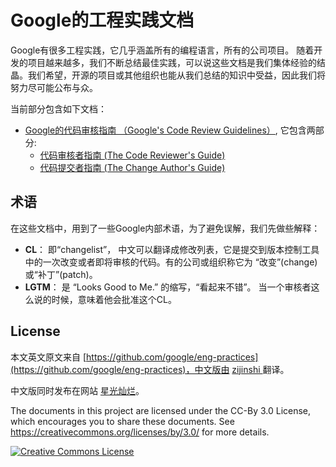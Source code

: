 # Google的工程实践文档

Google有很多工程实践，它几乎涵盖所有的编程语言，所有的公司项目。 随着开发的项目越来越多，我们不断总结最佳实践，可以说这些文档是我们集体经验的结晶。我们希望，开源的项目或其他组织也能从我们总结的知识中受益，因此我们将努力尽可能公布与众。

当前部分包含如下文档：
*   [Google的代码审核指南 （Google's Code Review Guidelines）](review/index.md), 它包含两部分:
    *   [代码审核者指南 (The Code Reviewer's Guide)](review/reviewer/index.md)
    *   [代码提交者指南 (The Change Author's Guide)](review/developer/index.md)

## 术语

在这些文档中，用到了一些Google内部术语，为了避免误解，我们先做些解释：

*   **CL**： 即“changelist”， 中文可以翻译成修改列表，它是提交到版本控制工具中的一次改变或者即将审核的代码。有的公司或组织称它为 “改变”(change)或“补丁”(patch)。
*   **LGTM**： 是 “Looks Good to Me.” 的缩写，“看起来不错”。 当一个审核者这么说的时候，意味着他会批准这个CL。

## License
本文英文原文来自 [https://github.com/google/eng-practices](https://github.com/google/eng-practices)，中文版由 [ zijinshi ](https://github.com/zijinshi) 翻译。

中文版同时发布在网站 [星光灿烂](https://delphi.zijinshi.org)。

The documents in this project are licensed under the CC-By 3.0 License, which
encourages you to share these documents. See
https://creativecommons.org/licenses/by/3.0/ for more details.

<a rel="license" href="https://creativecommons.org/licenses/by/3.0/"><img alt="Creative Commons License" style="border-width:0" src="https://i.creativecommons.org/l/by/3.0/88x31.png" /></a>

